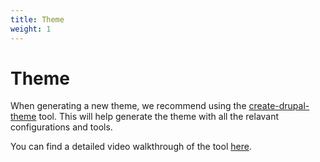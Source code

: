```yaml
---
title: Theme
weight: 1
---
```


# Theme

When generating a new theme, we recommend using the [create-drupal-theme](https://github.com/axelerant/create-drupal-theme) tool. This will help generate the theme with all the relavant configurations and tools. 

You can find a detailed video walkthrough of the tool [here](https://drive.google.com/drive/u/1/folders/1tkR4UjjS-zXW_7Ga6lTvvPW1YnVJwxeu).